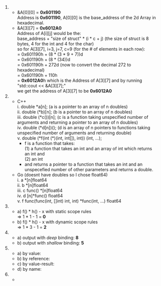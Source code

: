 1. * &A[0][0] = **0x601190**   
 Address is **0x601190**, A[0][0] is the base_address of the 2d Array in hexadecimal.  
   * &A[3][7] = **0x6012A0**  
 Address of A[i][j] would be the:  
 base_address + "size of struct" * (i * c + j) (the size of struct is 8 bytes, 4 for the int and 4 for the char)  
 so for A[3][7], i=3, j=7, c=9 (for the # of elements in each row):  
 = 0x601190h + (8 * (3 * 9 + 7))d  
 = 0x601190h + (8 * (34))d  
 = 0x601190h + 272d (now to convert the decimal 272 to hexadecimal)  
 = 0x601190h + 110h  
 = **0x6012A0**h which is the Address of A[3][7] and by running  
 "std::cout << &A[3][7];"  
  we get the address of A[3][7] to be **0x6012A0**
2. * C++  
    i. double \*a[n];  (a is a pointer to an array of n doubles)  
    ii. double (\*b)[n];  (b is a pointer to an array of n doubles)  
    iii. double (\*c())[n];  (c is a function taking unspecified number of arguments and returning a pointer to an array of n doubles)  
    iv. double (\*d[n])();  (d is an array of n pointers to functions taking unspecified number of arguments and returning double)  
    v. double (\*f(int (\*)(int, int[]), int)) (int, ...);  
      * f is a function that takes:  
        (1) a function that takes an int and an array of int which returns an int and  
        (2) an int  
      * and returns a pointer to a function that takes an int and an unspecefied number of other parameters and returns a double.  
    * Go (doesnt have doubles so I chose float64)  
    i. a \*[n]float64  
    ii. b \*[n]float64  
    iii. c func() \*[n]float64  
    iv. d [n]\*func() float64  
    v. f func(func(int, []int) int, int) \*func(int, ...) float64
3.  * a) f() * h() - x with static scope rules  
        => 1 * 1 - 1 = **0**  
    * b) f() * h() - x with dynamic scope rules  
        => 1 * 3 - 1 = **2**
4.  * a) output with   _deep_  binding: **8**
    * b) output with _shallow_ binding: **5**
5.  * a) by value: 
    * b) by reference: 
    * c) by value-result: 
    * d) by name: 
6.  *
